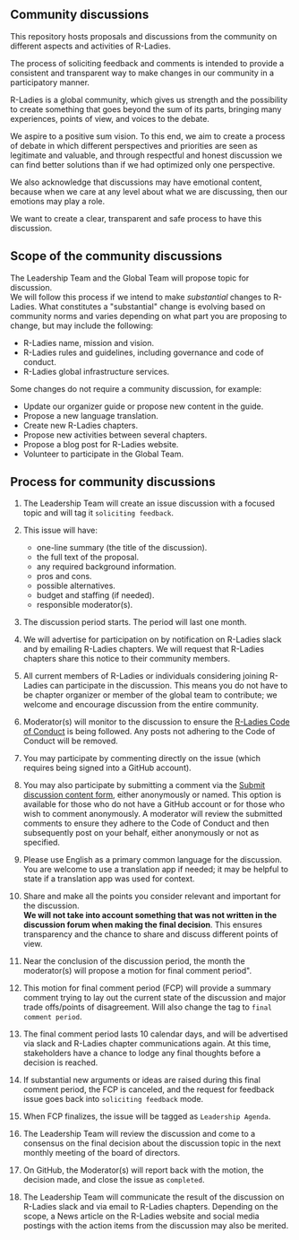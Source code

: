 ## Community discussions

This repository hosts proposals and discussions from the community 
on different aspects and activities of R-Ladies.

The process of soliciting feedback and comments is intended to provide a consistent 
and transparent way to make changes in our community in a participatory manner. 

R-Ladies is a global community, which gives us strength and the possibility to create something 
that goes beyond the sum of its parts, bringing many experiences, points of view, and voices to the debate.

We aspire to a positive sum vision. To this end, we aim to create a process of debate 
in which different perspectives and priorities are seen as legitimate and valuable, 
and through respectful and honest discussion we can find better solutions 
than if we had optimized only one perspective.

We also acknowledge that discussions may have emotional content, because when we care at 
any level about what we are discussing, then our emotions may play a role.  

We want to create a clear, transparent and safe process to have this discussion.

## Scope of the community discussions

The Leadership Team and the Global Team will propose topic for discussion.  
We will follow this process if we intend to make _substantial_ changes to R-Ladies.
What constitutes a "substantial" change is evolving based on community norms and 
varies depending on what part you are proposing to change, but may include the following:

- R-Ladies name, mission and vision.
- R-Ladies rules and guidelines, including governance and code of conduct.
- R-Ladies global infrastructure services.

Some changes do not require a community discussion, for example:

- Update our organizer guide or propose new content in the guide.
- Propose a new language translation.
- Create new R-Ladies chapters.
- Propose new activities between several chapters.
- Propose a blog post for R-Ladies website.
- Volunteer to participate in the Global Team.

## Process for community discussions

1. The Leadership Team will create an issue discussion with a focused topic and will tag it `soliciting feedback`.

2. This issue will have:
    * one-line summary (the title of the discussion).
    * the full text of the proposal.
    * any required background information.
    * pros and cons.
    * possible alternatives.
    * budget and staffing (if needed).
    * responsible moderator(s).
    
3. The discussion period starts. The period will last one month. 

4. We will advertise for participation on by notification on R-Ladies slack and by
emailing R-Ladies chapters. We will request that R-Ladies chapters share this notice
to their community members.

4. All current members of R-Ladies or individuals considering joining R-Ladies can participate in the discussion. This means you do not have to be
chapter organizer or member of the global team to contribute; we welcome and encourage discussion from the entire community.

6. Moderator(s) will monitor to the discussion to ensure the 
[R-Ladies Code of Conduct](https://www.rladies.org/coc/#:~:text=R%2DLadies%20is%20dedicated%20to,lists%2C%20both%20online%20and%20offline) is being followed. Any posts not adhering to the Code of Conduct will be removed.

7. You may participate by commenting directly on the issue (which requires being signed into a GitHub account).

8. You may also participate by submitting a comment via the [Submit discussion content form](https://airtable.com/shr7KmgOENIlN5AfJ), either anonymously or named. This option is available for those who do not have a GitHub account or for those who wish to comment anonymously. A moderator will review the submitted comments to ensure they adhere to the Code of Conduct and then subsequently post on your behalf, either anonymously or not as specified.

9. Please use English as a primary common language for the discussion. You are welcome to use a translation app if needed; it may be helpful to state if a translation app was used for context.

10. Share and make all the points you consider relevant and important for the discussion.  
__We will not take into account something that was not written in the discussion forum when making the final decision__. 
This ensures transparency and the chance to share and discuss different points of view.

11. Near the conclusion of the discussion period, the month the moderator(s) will propose a motion for final comment period".

12. This motion for final comment period (FCP) will provide a summary comment trying to lay out 
the current state of the discussion and major trade offs/points of disagreement. Will also change the tag to `final comment period`.

13. The final comment period lasts 10 calendar days, and will be advertised via slack
and R-Ladies chapter communications again. At this time, stakeholders have a chance to lodge any final thoughts before a decision is reached.

14. If substantial new arguments or ideas are raised during this final comment period, the FCP is canceled, 
and the request for feedback issue goes back into `soliciting feedback` mode.

15. When FCP finalizes, the issue will be tagged as `Leadership Agenda`.

16. The Leadership Team will review the discussion and come to a consensus on the final decision 
about the discussion topic in the next monthly meeting of the board of directors.

17. On GitHub, the Moderator(s) will report back with the motion, the decision made, and 
close the issue as `completed`.

18. The Leadership Team will communicate the result of the discussion on R-Ladies slack and via email
to R-Ladies chapters. Depending on the scope, a News article on the R-Ladies website and social media postings
with the action items from the discussion may also be merited.
